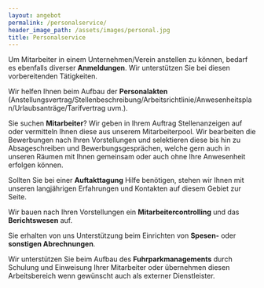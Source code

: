 ```yaml
---
layout: angebot
permalink: /personalservice/
header_image_path: /assets/images/personal.jpg
title: Personalservice
---
```

Um Mitarbeiter in einem Unternehmen/Verein anstellen zu können, bedarf es ebenfalls diverser **Anmeldungen**. Wir unterstützen Sie bei diesen vorbereitenden Tätigkeiten.

Wir helfen Ihnen beim Aufbau der **Personalakten** (Anstellungsvertrag/Stellenbeschreibung/Arbeitsrichtlinie/Anwesenheitsplan/Urlaubsanträge/Tarifvertrag uvm.).

Sie suchen **Mitarbeiter**? Wir geben in Ihrem Auftrag Stellenanzeigen auf oder vermitteln Ihnen diese aus unserem Mitarbeiterpool. Wir bearbeiten die Bewerbungen nach Ihren Vorstellungen und selektieren diese bis hin zu Absageschreiben und Bewerbungsgesprächen, welche gern auch in unseren Räumen mit Ihnen gemeinsam oder auch ohne Ihre Anwesenheit erfolgen können.

Sollten Sie bei einer **Auftakttagung** Hilfe benötigen, stehen wir Ihnen mit unseren langjährigen Erfahrungen und Kontakten auf diesem Gebiet zur Seite.

Wir bauen nach Ihren Vorstellungen ein **Mitarbeitercontrolling** und das **Berichtswesen** auf.

Sie erhalten von uns Unterstützung beim Einrichten von **Spesen-** oder **sonstigen Abrechnungen**.

Wir unterstützen Sie beim Aufbau des **Fuhrparkmanagements** durch Schulung und Einweisung Ihrer Mitarbeiter oder übernehmen diesen Arbeitsbereich wenn gewünscht auch als externer Dienstleister.